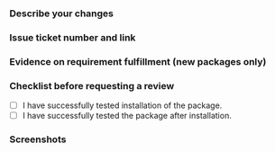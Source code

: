 ### Describe your changes
<!-- Short description of what has been changed and/or added and why -->

### Issue ticket number and link
<!-- Leave empty if not available -->

### Evidence on requirement fulfillment (new packages only)
<!-- A link to evidence that the requirement for the package are fulfilled. -->
<!-- see https://github.com/mason-org/mason-registry/blob/main/CONTRIBUTING.md#requirements -->

### Checklist before requesting a review
<!-- Refer to the CONTRIBUTING.md for details on testing -->
- [ ] I have successfully tested installation of the package.
- [ ] I have successfully tested the package after installation.
      <!-- For example: successfully starting the LSP server inside Neovim, or successfully integrated linting
      diagnostics -->

### Screenshots
<!-- Leave empty if not applicable -->
